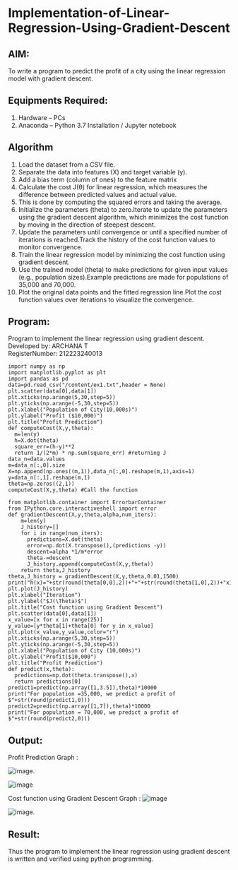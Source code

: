 # Implementation-of-Linear-Regression-Using-Gradient-Descent

## AIM:
To write a program to predict the profit of a city using the linear regression model with gradient descent.

## Equipments Required:
1. Hardware – PCs
2. Anaconda – Python 3.7 Installation / Jupyter notebook

## Algorithm
1. Load the dataset from a CSV file.
2. Separate the data into features (X) and target variable (y).
3. Add a bias term (column of ones) to the feature matrix
4. Calculate the cost J(θ) for linear regression, which measures the difference between predicted values and actual value.
5. This is done by computing the squared errors and taking the average.
6. Initialize the parameters (theta) to zero.Iterate to update the parameters using the gradient descent algorithm, which minimizes the cost function by moving in the direction of steepest descent.
7. Update the parameters until convergence or until a specified number of iterations is reached.Track the history of the cost function values to monitor convergence.
8. Train the linear regression model by minimizing the cost function using gradient descent.
9. Use the trained model (theta) to make predictions for given input values (e.g., population sizes).Example predictions are made for populations of 35,000 and 70,000.
10. Plot the original data points and the fitted regression line.Plot the cost function values over iterations to visualize the convergence.
## Program:

Program to implement the linear regression using gradient descent.   
Developed by: ARCHANA T    
RegisterNumber:  212223240013   
```
import numpy as np
import matplotlib.pyplot as plt
import pandas as pd
data=pd.read_csv("/content/ex1.txt",header = None)
plt.scatter(data[0],data[1])
plt.xticks(np.arange(5,30,step=5))
plt.yticks(np.arange(-5,30,step=5))
plt.xlabel("Population of City(10,000s)")
plt.ylabel("Profit ($10,000)")
plt.title("Profit Prediction")
def computeCost(X,y,theta):
  m=len(y) 
  h=X.dot(theta) 
  square_err=(h-y)**2
  return 1/(2*m) * np.sum(square_err) #returning J
data_n=data.values
m=data_n[:,0].size
X=np.append(np.ones((m,1)),data_n[:,0].reshape(m,1),axis=1)
y=data_n[:,1].reshape(m,1)
theta=np.zeros((2,1))
computeCost(X,y,theta) #Call the function

from matplotlib.container import ErrorbarContainer
from IPython.core.interactiveshell import error
def gradientDescent(X,y,theta,alpha,num_iters):
    m=len(y)
    J_history=[]
    for i in range(num_iters):
      predictions=X.dot(theta)
      error=np.dot(X.transpose(),(predictions -y))
      descent=alpha *1/m*error
      theta-=descent
      J_history.append(computeCost(X,y,theta))
    return theta,J_history
theta,J_history = gradientDescent(X,y,theta,0.01,1500)
print("h(x)="+str(round(theta[0,0],2))+"+"+str(round(theta[1,0],2))+"x1")
plt.plot(J_history)
plt.xlabel("Iteration")
plt.ylabel("$J(\Theta)$")
plt.title("Cost function using Gradient Descent")
plt.scatter(data[0],data[1])
x_value=[x for x in range(25)]
y_value=[y*theta[1]+theta[0] for y in x_value]
plt.plot(x_value,y_value,color="r")
plt.xticks(np.arange(5,30,step=5))
plt.yticks(np.arange(-5,30,step=5))
plt.xlabel("Population of City (10,000s)")
plt.ylabel("Profit($10,000")
plt.title("Profit Prediction")
def predict(x,theta):
  predictions=np.dot(theta.transpose(),x)
  return predictions[0]
predict1=predict(np.array([1,3.5]),theta)*10000
print("For population =35,000, we predict a profit of $"+str(round(predict1,0)))
predict2=predict(np.array([1,7]),theta)*10000
print("For population = 70,000, we predict a profit of $"+str(round(predict2,0)))
```
## Output:
Profit Prediction Graph :

![image](https://github.com/user-attachments/assets/d3c2e3ea-eb4c-4796-8e02-a1400663700b).

![image](https://github.com/user-attachments/assets/6b77689e-e320-428f-992f-d8e3509ca237)


Cost function using Gradient Descent Graph :
![image](https://github.com/user-attachments/assets/77fb2702-149c-4c61-bded-86c4e02e2f77)

![image](https://github.com/user-attachments/assets/7d37b265-b807-440f-8962-2d9fafecb628).
## Result:
Thus the program to implement the linear regression using gradient descent is written and verified using python programming.
